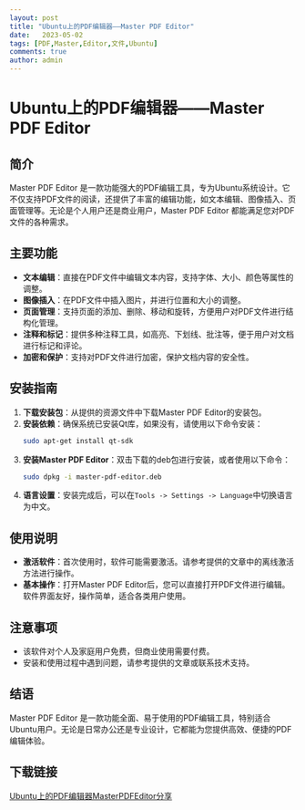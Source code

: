 ```yaml
---
layout: post
title: "Ubuntu上的PDF编辑器——Master PDF Editor"
date:   2023-05-02
tags: [PDF,Master,Editor,文件,Ubuntu]
comments: true
author: admin
---
```

# Ubuntu上的PDF编辑器——Master PDF Editor

## 简介

Master PDF Editor 是一款功能强大的PDF编辑工具，专为Ubuntu系统设计。它不仅支持PDF文件的阅读，还提供了丰富的编辑功能，如文本编辑、图像插入、页面管理等。无论是个人用户还是商业用户，Master PDF Editor 都能满足您对PDF文件的各种需求。

## 主要功能

- **文本编辑**：直接在PDF文件中编辑文本内容，支持字体、大小、颜色等属性的调整。
- **图像插入**：在PDF文件中插入图片，并进行位置和大小的调整。
- **页面管理**：支持页面的添加、删除、移动和旋转，方便用户对PDF文件进行结构化管理。
- **注释和标记**：提供多种注释工具，如高亮、下划线、批注等，便于用户对文档进行标记和评论。
- **加密和保护**：支持对PDF文件进行加密，保护文档内容的安全性。

## 安装指南

1. **下载安装包**：从提供的资源文件中下载Master PDF Editor的安装包。
2. **安装依赖**：确保系统已安装Qt库，如果没有，请使用以下命令安装：
   ```bash
   sudo apt-get install qt-sdk
   ```
3. **安装Master PDF Editor**：双击下载的deb包进行安装，或者使用以下命令：
   ```bash
   sudo dpkg -i master-pdf-editor.deb
   ```
4. **语言设置**：安装完成后，可以在`Tools -> Settings -> Language`中切换语言为中文。

## 使用说明

- **激活软件**：首次使用时，软件可能需要激活。请参考提供的文章中的离线激活方法进行操作。
- **基本操作**：打开Master PDF Editor后，您可以直接打开PDF文件进行编辑。软件界面友好，操作简单，适合各类用户使用。

## 注意事项

- 该软件对个人及家庭用户免费，但商业使用需要付费。
- 安装和使用过程中遇到问题，请参考提供的文章或联系技术支持。

## 结语

Master PDF Editor 是一款功能全面、易于使用的PDF编辑工具，特别适合Ubuntu用户。无论是日常办公还是专业设计，它都能为您提供高效、便捷的PDF编辑体验。

## 下载链接

[Ubuntu上的PDF编辑器MasterPDFEditor分享](https://pan.quark.cn/s/a6368885e715)